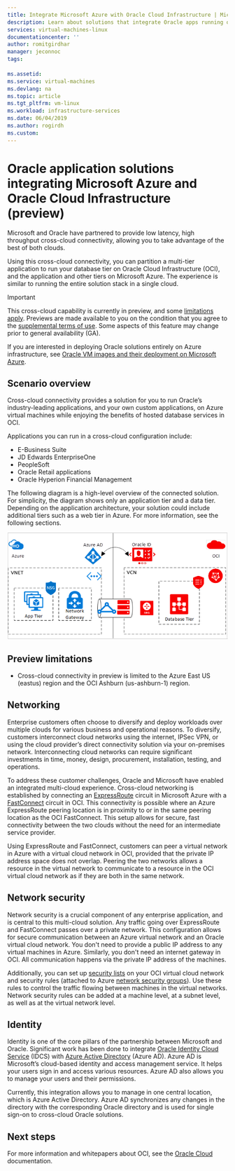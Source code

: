 ```yaml
---
title: Integrate Microsoft Azure with Oracle Cloud Infrastructure | Microsoft Docs
description: Learn about solutions that integrate Oracle apps running on Microsoft Azure with databases in Oracle Cloud Infrastructure (OCI).
services: virtual-machines-linux
documentationcenter: ''
author: romitgirdhar
manager: jeconnoc
tags: 

ms.assetid: 
ms.service: virtual-machines
ms.devlang: na
ms.topic: article
ms.tgt_pltfrm: vm-linux
ms.workload: infrastructure-services
ms.date: 06/04/2019
ms.author: rogirdh
ms.custom: 
---
```

# Oracle application solutions integrating Microsoft Azure and Oracle Cloud Infrastructure (preview)

Microsoft and Oracle have partnered to provide low latency, high throughput cross-cloud connectivity, allowing you to take advantage of the best of both clouds. 

Using this cross-cloud connectivity, you can partition a multi-tier application to run your database tier on Oracle Cloud Infrastructure (OCI), and the application and other tiers on Microsoft Azure. The experience is similar to running the entire solution stack in a single cloud. 

> [!IMPORTANT]
> This cross-cloud capability is currently in preview, and some [limitations apply](#preview-limitations). Previews are made available to you on the condition that you agree to the [supplemental terms of use](https://azure.microsoft.com/support/legal/preview-supplemental-terms/). Some aspects of this feature may change prior to general availability (GA).

If you are interested in deploying Oracle solutions entirely on Azure infrastructure, see [Oracle VM images and their deployment on Microsoft Azure](oracle-vm-solutions.md).

## Scenario overview

Cross-cloud connectivity provides a solution for you to run Oracle’s industry-leading applications, and your own custom applications, on Azure virtual machines while enjoying the benefits of hosted database services in OCI. 

Applications you can run in a cross-cloud configuration include:

* E-Business Suite
* JD Edwards EnterpriseOne
* PeopleSoft
* Oracle Retail applications
* Oracle Hyperion Financial Management

The following diagram is a high-level overview of the connected solution. For simplicity, the diagram shows only an application tier and a data tier. Depending on the application architecture, your solution could include additional tiers such as a web tier in Azure. For more information, see the following sections.

![Azure OCI solution overview](media/oracle-oci-overview/crosscloud.png)

## Preview limitations

* Cross-cloud connectivity in preview is limited to the Azure East US (eastus) region and the OCI Ashburn (us-ashburn-1) region.

## Networking

Enterprise customers often choose to diversify and deploy workloads over multiple clouds for various business and operational reasons. To diversify, customers interconnect cloud networks using the internet, IPSec VPN, or using the cloud provider’s direct connectivity solution via your on-premises network. Interconnecting cloud networks can require significant investments in time, money, design, procurement, installation, testing, and operations. 

To address these customer challenges, Oracle and Microsoft have enabled an integrated multi-cloud experience. Cross-cloud networking is established by connecting an [ExpressRoute](../../../expressroute/expressroute-introduction.md) circuit in Microsoft Azure with a [FastConnect](https://docs.cloud.oracle.com/iaas/Content/Network/Concepts/fastconnectoverview.htm) circuit in OCI. This connectivity is possible where an Azure ExpressRoute peering location is in proximity to or in the same peering location as the OCI FastConnect. This setup allows for secure, fast connectivity between the two clouds without the need for an intermediate service provider.

Using ExpressRoute and FastConnect, customers can peer a virtual network in Azure with a virtual cloud network in OCI, provided that the private IP address space does not overlap. Peering the two networks allows a resource in the virtual network to communicate to a resource in the OCI virtual cloud network as if they are both in the same network.

## Network security

Network security is a crucial component of any enterprise application, and is central to this multi-cloud solution. Any traffic going over ExpressRoute and FastConnect passes over a private network. This configuration allows for secure communication between an Azure virtual network and an Oracle virtual cloud network. You don't need to provide a public IP address to any virtual machines in Azure. Similarly, you don't need an internet gateway in OCI. All communication happens via the private IP address of the machines.

Additionally, you can set up [security lists](https://docs.cloud.oracle.com/iaas/Content/Network/Concepts/securitylists.htm) on your OCI virtual cloud network and  security rules (attached to Azure [network security groups](../../../virtual-network/security-overview.md)). Use these rules to control the traffic flowing between machines in the virtual networks. Network security rules can be added at a machine level, at a subnet level, as well as at the virtual network level.
 
## Identity

Identity is one of the core pillars of the partnership between Microsoft and Oracle. Significant work has been done to integrate [Oracle Identity Cloud Service](https://docs.oracle.com/en/cloud/paas/identity-cloud/index.html) (IDCS) with [Azure Active Directory](../../../active-directory/index.yml) (Azure AD). Azure AD is Microsoft’s cloud-based identity and access management service. It helps your users sign in and access various resources. Azure AD also allows you to manage your users and their permissions.

Currently, this integration allows you to manage in one central location, which is Azure Active Directory. Azure AD synchronizes any changes in the directory with the corresponding Oracle directory and is used for single sign-on to cross-cloud Oracle solutions.

## Next steps

For more information and whitepapers about OCI, see the [Oracle Cloud](https://docs.cloud.oracle.com/iaas/Content/home.htm) documentation.
